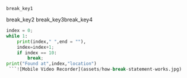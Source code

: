 ```ngMeta
break_key1
```

break_key2
break_key3break_key4

```python
index = 0;  
while 1:  
    print(index," ",end = ""),  
    index=index+1;  
    if index == 10:  
        break;  
print("Found at",index,"location")
 ```![Mobile Video Recorder](assets/how-break-statement-works.jpg)